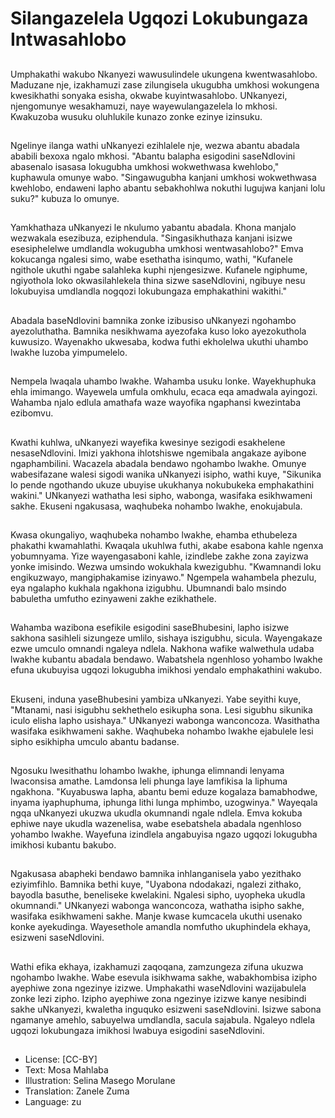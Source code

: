 # Silangazelela Ugqozi Lokubungaza Intwasahlobo

##
Umphakathi wakubo Nkanyezi wawusulindele ukungena kwentwasahlobo. Maduzane nje, izakhamuzi zase zilungisela ukugubha umkhosi wokungena kwesikhathi sonyaka esisha, okwabe kuyintwasahlobo. UNkanyezi, njengomunye wesakhamuzi, naye wayewulangazelela lo mkhosi. Kwakuzoba wusuku oluhlukile kunazo zonke ezinye izinsuku.

##
Ngelinye ilanga wathi uNkanyezi ezihlalele nje, wezwa abantu abadala ababili bexoxa ngalo mkhosi. "Abantu balapha esigodini saseNdlovini abasenalo isasasa lokugubha umkhosi wokwethwasa kwehlobo," kuphawula omunye wabo. "Singawugubha kanjani umkhosi wokwethwasa kwehlobo, endaweni lapho abantu sebakhohlwa nokuthi lugujwa kanjani lolu suku?" kubuza lo omunye.

##
Yamkhathaza uNkanyezi le nkulumo yabantu abadala. Khona manjalo wezwakala esezibuza, eziphendula. "Singasikhuthaza kanjani isizwe esesiphelelwe umdlandla wokugubha umkhosi wentwasahlobo?" Emva kokucanga ngalesi simo, wabe esethatha isinqumo, wathi, "Kufanele ngithole ukuthi ngabe salahleka kuphi njengesizwe. Kufanele ngiphume, ngiyothola loko okwasilahlekela thina sizwe saseNdlovini, ngibuye nesu lokubuyisa umdlandla nogqozi lokubungaza emphakathini wakithi."

##
Abadala baseNdlovini bamnika zonke izibusiso uNkanyezi ngohambo ayezoluthatha. Bamnika nesikhwama ayezofaka kuso loko ayezokuthola kuwusizo. Wayenakho ukwesaba, kodwa futhi ekholelwa ukuthi uhambo lwakhe luzoba yimpumelelo.

##
Nempela lwaqala uhambo lwakhe. Wahamba usuku lonke. Wayekhuphuka ehla imimango. Wayewela umfula omkhulu, ecaca eqa amadwala ayingozi. Wahamba njalo edlula amathafa waze wayofika ngaphansi kwezintaba ezibomvu.

##
Kwathi kuhlwa, uNkanyezi wayefika kwesinye sezigodi esakhelene nesaseNdlovini. Imizi yakhona ihlotshiswe ngemibala angakaze ayibone ngaphambilini. Wacazela abadala bendawo ngohambo lwakhe. Omunye wabesifazane walesi sigodi wanika uNkanyezi isipho, wathi kuye, "Sikunika lo pende ngothando ukuze ubuyise ukukhanya nokubukeka emphakathini wakini." UNkanyezi wathatha lesi sipho, wabonga, wasifaka esikhwameni sakhe. Ekuseni ngakusasa, waqhubeka nohambo lwakhe, enokujabula.

##
Kwasa okungaliyo, waqhubeka nohambo lwakhe, ehamba ethubeleza phakathi kwamahlathi. Kwaqala ukuhlwa futhi, akabe esabona kahle ngenxa yobumnyama. Yize wayengasaboni kahle, izindlebe zakhe zona zayizwa yonke imisindo. Wezwa umsindo wokukhala kwezigubhu. "Kwamnandi loku engikuzwayo, mangiphakamise izinyawo." Ngempela wahambela phezulu, eya ngalapho kukhala ngakhona izigubhu. Ubumnandi balo msindo babuletha umfutho ezinyaweni zakhe ezikhathele.

##
Wahamba wazibona esefikile esigodini saseBhubesini, lapho isizwe sakhona sasihleli sizungeze umlilo, sishaya iszigubhu, sicula. Wayengakaze ezwe umculo omnandi ngaleya ndlela. Nakhona wafike walwethula udaba lwakhe kubantu abadala bendawo. Wabatshela ngenhloso yohambo lwakhe efuna ukubuyisa ugqozi lokugubha imikhosi yendalo emphakathini wakubo.

##
Ekuseni, induna yaseBhubesini yambiza uNkanyezi. Yabe seyithi kuye, "Mtanami, nasi isigubhu sekhethelo esikupha sona. Lesi sigubhu sikunika iculo elisha lapho usishaya." UNkanyezi wabonga wanconcoza. Wasithatha wasifaka esikhwameni sakhe. Waqhubeka nohambo lwakhe ejabulele lesi sipho esikhipha umculo abantu badanse.

##
Ngosuku lwesithathu lohambo lwakhe, iphunga elimnandi lenyama lwaconsisa amathe. Lamdonsa leli phunga laye lamfikisa la liphuma ngakhona. "Kuyabuswa lapha, abantu bemi eduze kogalaza bamabhodwe, inyama iyaphuphuma, iphunga lithi lunga mphimbo, uzogwinya." Wayeqala ngqa uNkanyezi ukuzwa ukudla okumnandi ngale ndlela. Emva kokuba ephiwe naye ukudla wazenelisa, wabe esebatshela abadala ngenhloso yohambo lwakhe. Wayefuna izindlela angabuyisa ngazo ugqozi lokugubha imikhosi kubantu bakubo.

##
Ngakusasa abapheki bendawo bamnika inhlanganisela yabo yezithako eziyimfihlo. Bamnika bethi kuye, "Uyabona ndodakazi, ngalezi zithako, bayodla basuthe, beneliseke kwelakini. Ngalesi sipho, uyopheka ukudla okumnandi." UNkanyezi wabonga wanconcoza, wathatha isipho sakhe, wasifaka esikhwameni sakhe. Manje kwase kumcacela ukuthi usenako konke ayekudinga. Wayesethole amandla nomfutho ukuphindela ekhaya, esizweni saseNdlovini.

##
Wathi efika ekhaya, izakhamuzi zaqoqana, zamzungeza zifuna ukuzwa ngohambo lwakhe. Wabe esevula isikhwama sakhe, wabakhombisa izipho ayephiwe zona ngezinye izizwe. Umphakathi waseNdlovini wazijabulela zonke lezi zipho. Izipho ayephiwe zona ngezinye izizwe kanye nesibindi sakhe uNkanyezi, kwaletha inguquko esizweni saseNdlovini. Isizwe sabona ngamanye amehlo, sabuyelwa umdlandla, sacula sajabula. Ngaleyo ndlela ugqozi lokubungaza imikhosi lwabuya esigodini saseNdlovini.

##
* License: [CC-BY]
* Text: Mosa Mahlaba
* Illustration: Selina Masego Morulane
* Translation: Zanele Zuma
* Language: zu
